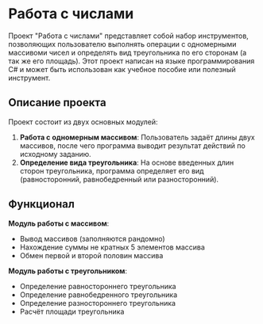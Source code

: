 # Работа с числами

Проект "Работа с числами" представляет собой набор инструментов, позволяющих пользователю выполнять операции с одномерными массивоми чисел и определять вид треугольника по его сторонам (а так же его площадь). Этот проект написан на языке программирования C# и может быть использован как учебное пособие или полезный инструмент.

## Описание проекта

Проект состоит из двух основных модулей:

1. **Работа с одномерным массивом**: Пользователь задаёт длины двух массивов, после чего программа выводит результат действий по исходному заданию.
2. **Определение вида треугольника**: На основе введенных длин сторон треугольника, программа определяет его вид (равносторонний, равнобедренный или разносторонний).

## Функционал

**Модуль работы с массивом**:
- Вывод массивов (заполняются рандомно)
- Нахождение суммы не кратных 5 элементов массива
- Обмен первой и второй половин массива

**Модуль работы с треугольником**:
- Определение равностороннего треугольника
- Определение равнобедренного треугольника
- Определение разностороннего треугольника
- Расчёт площади треугольника
 
